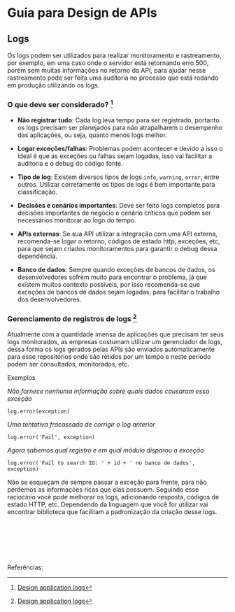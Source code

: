 # Guia para Design de APIs

## Logs

Os logs podem ser utilizados para realizar monitoramento e rastreamento, por exemplo, em uma caso onde o servidor está retornando erro 500, porém sem muitas informações no retorno da API, para ajudar nesse rastreamento pode ser feita uma auditoria no processo que está rodando em produção utilizando os logs.

### O que deve ser considerado? [^1]

- **Não registrar tudo**: Cada log leva tempo para ser registrado, portanto os logs precisam ser planejados para não atrapalharem o desempenho das aplicações, ou seja, quanto menos logs melhor.

- **Logar exceções/falhas**: Problemas podem acontecer e devido a isso o ideal é que as exceções ou falhas sejam logadas, isso vai facilitar a auditoria e o debug do código fonte.

- **Tipo de log**: Existem diversos tipos de logs `info`, `warning`, `error`, entre outros. Utilizar corretamente os tipos de logs é bem importante para classificação.

- **Decisões e cenários importantes**: Deve ser feito logs completos para decisões importantes de negócio e cenário críticos que podem ser necessários monitorar ao logo do tempo.

- **APIs externas**: Se sua API utilizar a integração com uma API externa, recomenda-se logar o retorno, códigos de estado http, exceções, etc, para que sejam criados monitoramentos para garantir o debug dessa dependência.

- **Banco de dados**: Sempre quando exceções de bancos de dados, os desenvolvedores sofrem muito para encontrar o problema, já que existem muitos contexto possíveis, por isso recomenda-se que exceções de bancos de dados sejam logadas, para facilitar o trabalho dos desenvolvedores.

### Gerenciamento de registros de logs [^1]

Atualmente com a quantidade imensa de aplicações que precisam ter seus logs monitorados, as empresas costumam utilizar um gerenciador de logs, dessa forma os logs gerados pelas APIs são enviados automaticamente para esse repositórios onde são retidos por um tempo e neste período podem ser consultados, monitorados, etc.

Exemplos

*Não fornece nenhuma informação sobre quais dados causaram essa exceção*

```
log.error(exception)
```

*Uma tentativa fracassada de corrigir o log anterior*

```
log.error('Fail', exception)
```

*Agora sabemos qual registro e em qual módulo disparou a exceção*

```
log.error('Fail to search ID: ' + id + ' no banco de dados', exception)
```

Não se esqueçam de sempre passar a exceção para frente, para não perdemos as informações ricas que elas possuem. Seguindo esse raciocínio você pode melhorar os logs, adicionando resposta, códigos de estado HTTP, etc. Dependendo da linguagem que você for utilizar vai encontrar biblioteca que facilitam a padronização da criação desse logs.

<br><br>



<br><br>

Referências:

[^1]: [Design application logs](https://prashant-prasannakumaran.co.in/rest-api/logging-best-practices/)
